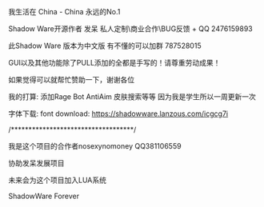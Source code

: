 我生活在 China - China 永远的No.1

Shadow Ware开源作者 发呆 私人定制\商业合作\BUG反馈 + QQ 2476159893

此Shadow Ware 版本为中文版 有不懂的可以加群 787528015

GUI以及其他功能除了PULL添加的全都是手写的！请尊重劳动成果！

如果觉得可以就帮忙赞助一下，谢谢各位

我的打算:
添加Rage Bot AntiAim 皮肤搜索等等
因为我是学生所以一周更新一次

字体下载:
font download:
https://shadowware.lanzous.com/icgcg7i

/***********************************/

我是这个项目的合作者nosexynomoney QQ381106559

协助发呆发展项目

未来会为这个项目加入LUA系统

ShadowWare Forever
